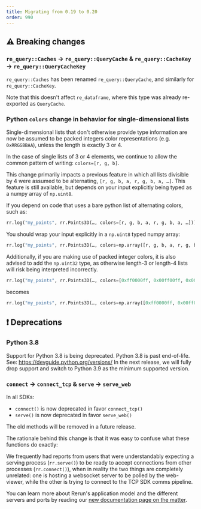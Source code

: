 ```yaml
---
title: Migrating from 0.19 to 0.20
order: 990
---
```



## ⚠️ Breaking changes

### `re_query::Caches` -> `re_query::QueryCache` & `re_query::CacheKey` -> `re_query::QueryCacheKey`

`re_query::Caches` has been renamed `re_query::QueryCache`, and similarly for `re_query::CacheKey`.

Note that this doesn't affect `re_dataframe`, where this type was already re-exported as `QueryCache`.

### Python `colors` change in behavior for single-dimensional lists

Single-dimensional lists that don't otherwise provide type information are now be assumed to be packed
integers color representations (e.g. `0xRRGGBBAA`), unless the length is exactly 3 or 4.

In the case of single lists of 3 or 4 elements, we continue to allow the common pattern of writing: `colors=[r, g, b]`.

This change primarily impacts a previous feature in which all lists divisible by 4 were assumed to be alternating,
`[r, g, b, a, r, g, b, a, …]`. This feature is still available, but depends on your input explicitly being typed
as a numpy array of `np.uint8`.

If you depend on code that uses a bare python list of alternating colors, such as:
```python
rr.log("my_points", rr.Points3D(…, colors=[r, g, b, a, r, g, b, a, …]))
```
You should wrap your input explicitly in a `np.uint8` typed numpy array:
```python
rr.log("my_points", rr.Points3D(…, colors=np.array([r, g, b, a, r, g, b, a, …], dtype=np.uint8)))
```

Additionally, if you are making use of packed integer colors, it is also advised to add the `np.uint32` type,
as otherwise length-3 or length-4 lists will risk being interpreted incorrectly.
```python
rr.log("my_points", rr.Points3D(…, colors=[0xff0000ff, 0x00ff00ff, 0x0000ffff, …]))
```
becomes
```python
rr.log("my_points", rr.Points3D(…, colors=np.array([0xff0000ff, 0x00ff00ff, 0x0000ffff, …], dtype=np.uint32)))
```

## ❗ Deprecations

### Python 3.8

Support for Python 3.8 is being deprecated. Python 3.8 is past end-of-life. See: https://devguide.python.org/versions/
In the next release, we will fully drop support and switch to Python 3.9 as the minimum supported version.

### `connect` -> `connect_tcp` & `serve` -> `serve_web`

In all SDKs:
* `connect()` is now deprecated in favor `connect_tcp()`
* `serve()` is now deprecated in favor `serve_web()`

The old methods will be removed in a future release.

The rationale behind this change is that it was easy to confuse what these functions do exactly:

We frequently had reports from users that were understandably expecting a serving process (`rr.serve()`) to be ready to accept connections from other processes (`rr.connect()`), when in reality the two things are completely unrelated: one is hosting a websocket server to be polled by the web-viewer, while the other is trying to connect to the TCP SDK comms pipeline.

You can learn more about Rerun's application model and the different servers and ports by reading our [new documentation page on the matter](../../concepts/app-model.md).
